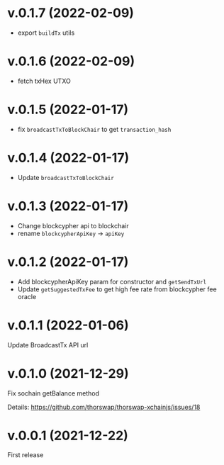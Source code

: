 # v.0.1.7 (2022-02-09)

- export `buildTx` utils
# v.0.1.6 (2022-02-09)

- fetch txHex UTXO

# v.0.1.5 (2022-01-17)

- fix `broadcastTxToBlockChair` to get `transaction_hash`

# v.0.1.4 (2022-01-17)

- Update `broadcastTxToBlockChair`

# v.0.1.3 (2022-01-17)

- Change blockcypher api to blockchair
- rename `blockcypherApiKey` -> `apiKey`

# v.0.1.2 (2022-01-17)

- Add blockcypherApiKey param for constructor and `getSendTxUrl`
- Update `getSuggestedTxFee` to get high fee rate from blockcypher fee oracle

# v.0.1.1 (2022-01-06)

Update BroadcastTx API url

# v.0.1.0 (2021-12-29)

Fix sochain getBalance method

Details: https://github.com/thorswap/thorswap-xchainjs/issues/18

# v.0.0.1 (2021-12-22)

First release
